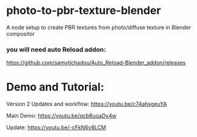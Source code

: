 # photo-to-pbr-texture-blender
A node setup to create PBR textures from photo/diffuse texture in Blender compositor
### you will need auto Reload addon: 
https://github.com/samytichadou/Auto_Reload-Blender_addon/releases

# Demo and Tutorial:

Version 2 Updates and workflow: https://youtu.be/c74ahsgeuYA

Main Demo: https://youtu.be/qcb8uoaDy4w

Update: https://youtu.be/-cFkN6y8LCM
